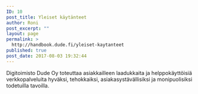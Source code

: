 ```yaml
---
ID: 10
post_title: Yleiset käytänteet
author: Roni
post_excerpt: ""
layout: page
permalink: >
  http://handbook.dude.fi/yleiset-kaytanteet
published: true
post_date: 2017-08-03 19:32:44
---
```

Digitoimisto Dude Oy toteuttaa asiakkailleen laadukkaita ja helppokäyttöisiä verkkopalveluita hyväksi, tehokkaiksi, asiakasystävällisiksi ja monipuolisiksi todetuilla tavoilla.